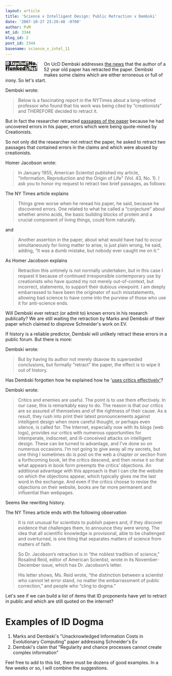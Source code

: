 ```yaml
---
layout: article
title: 'Science v Intelligent Design: Public Retraction v Dembski'
date: '2007-10-27 23:29:48 -0700'
author: PvM
mt_id: 3344
blog_id: 2
post_id: 3344
basename: science_v_intel_11
---
```

[<img src="/uploads/2007/flunked-thumb-100x31.jpg" alt="flunked.jpg" width="100" height="31" style="float: left; margin: 0 20px 20px 0;" class="mt-image-left" />](http://pandasthumb.org/archives/flunked7.html)On UcD Dembski addresses [the news](http://www.nytimes.com/2007/10/25/science/25jacobson.html?_r=1&amp;oref=slogin) that the author of a 52 year old paper has retracted the paper. Dembski makes some claims which are either erroneous or full of irony. So let's start.

Dembski wrote:

> Below is a fascinating report in the NYTimes about a long-retired professor who found that his work was being cited by “creationists” and THEREFORE decided to retract it.

But in fact the researcher retracted [passages of the paper](http://www.americanscientist.org/template/AssetDetail/assetid/56234) because he had uncovered errors in his paper, errors which were being quote-mined by Creationists.

So not only did the researcher not retract the paper, he asked to retract two passages that contained errors in the claims and which were abused by creationists.

Homer Jacobson wrote:

> In January 1955, American Scientist published my article, "Information, Reproduction and the Origin of Life" (Vol. 43, No. 1). I ask you to honor my request to retract two brief passages, as follows:

The NY Times article explains

> Things grew worse when he reread his paper, he said, because he discovered errors. One related to what he called a “conjecture” about whether amino acids, the basic building blocks of protein and a crucial component of living things, could form naturally.

and 

> Another assertion in the paper, about what would have had to occur simultaneously for living matter to arise, is just plain wrong, he said, adding, “It was a dumb mistake, but nobody ever caught me on it.”

As Homer Jacobson explains

> Retraction this untimely is not normally undertaken, but in this case I request it because of continued irresponsible contemporary use by creationists who have quoted my not merely out-of-context, but incorrect, statements, to support their dubious viewpoint. I am deeply embarrassed to have been the originator of such misstatements, allowing bad science to have come into the purview of those who use it for anti-science ends.

Will Dembski ever retract (or admit to) known errors in his research publically? We are still waiting the retraction by Marks and Dembski of their paper which claimed to disprove Schneider's work on EV.

If history is a reliable predictor, Dembski will unlikely retract these errors in a public forum. But there is more:

Dembski wrote:

> But by having its author not merely dsavow its superseded conclusions, but formally “retract” the paper, the effect is to wipe it out of history.

Has Dembski forgotten how he explained how he '[uses critics effectively'](http://www.designinference.com/documents/2004.04.Backlash.htm)?

Dembski wrote:

> Critics and enemies are useful. The point is to use them effectively. In our case, this is remarkably easy to do. The reason is that our critics are so assured of themselves and of the rightness of their cause.  As a result, they rush into print their latest pronouncements against intelligent design when more careful thought, or perhaps even silence, is called for. The Internet, especially now with its blogs (web logs), provides our critics with numerous opportunities for intemperate, indiscreet, and ill-conceived attacks on intelligent design. These can be turned to advantage, and I’ve done so on numerous occasions. I’m not going to give away all my secrets, but one thing I sometimes do is post on the web a chapter or section from a forthcoming book, let the critics descend, and then revise it so that what appears in book form preempts the critics’ objections. An additional advantage with this approach is that I can cite the website on which the objections appear, which typically gives me the last word in the exchange. And even if the critics choose to revise the objections on their website, books are far more permanent and influential than webpages.

Seems like rewriting history.

The NY Times article ends with the following observation

> It is not unusual for scientists to publish papers and, if they discover evidence that challenges them, to announce they were wrong. The idea that all scientific knowledge is provisional, able to be challenged and overturned, is one thing that separates matters of science from matters of faith.
> 
> So Dr. Jacobson’s retraction is in “the noblest tradition of science,” Rosalind Reid, editor of American Scientist, wrote in its November-December issue, which has Dr. Jacobson’s letter.
> 
> His letter shows, Ms. Reid wrote, “the distinction between a scientist who cannot let error stand, no matter the embarrassment of public correction,” and people who “cling to dogma.”

Let's see if we can build a list of items that ID  proponents have yet to retract in public and which are still quoted on the internet?

# Examples of ID Dogma

1. Marks and Dembski's "Unacknowledged Information Costs in Evolutionary Computing" paper addressing Schneider's Ev
2. Dembski's claim that "Regularity and chance processes cannot create complex information"

Feel free to add to this list, there must be dozens of good examples. In a few weeks or so, I will combine the suggestions.
